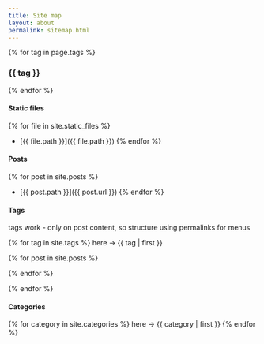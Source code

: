 ```yaml
---
title: Site map
layout: about
permalink: sitemap.html
---
```


<!-- html comment, it's iterating the non post content only -->


{% for tag in page.tags %}
  <h3>  {{ tag }} </h3>
{% endfor %}


#### Static files

{% for file in site.static_files %}
- [{{ file.path }}]({{ file.path }})
{% endfor %}


#### Posts

<!-- note the post path is local path, so use post.url instead -->
{% for post in site.posts  %}
- [{{ post.path }}]({{ post.url }})
{% endfor %}

#### Tags

tags work - only on post content, so structure using permalinks for menus

{% for tag in site.tags %}
  here -> {{ tag | first }}

  {% for post in site.posts %}

  {% endfor %}

{% endfor %}


#### Categories

{% for category in site.categories %}
  here -> {{ category | first }}
{% endfor %}

